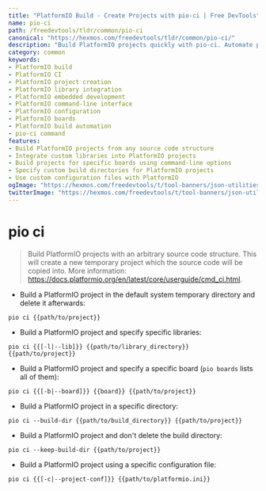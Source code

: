 ```yaml
---
title: "PlatformIO Build - Create Projects with pio-ci | Free DevTools"
name: pio-ci
path: /freedevtools/tldr/common/pio-ci
canonical: "https://hexmos.com/freedevtools/tldr/common/pio-ci/"
description: "Build PlatformIO projects quickly with pio-ci. Automate project creation and library integration for embedded development. Free online tool, no registration required."
category: common
keywords:
- PlatformIO build
- PlatformIO CI
- PlatformIO project creation
- PlatformIO library integration
- PlatformIO embedded development
- PlatformIO command-line interface
- PlatformIO configuration
- PlatformIO boards
- PlatformIO build automation
- pio-ci command
features:
- Build PlatformIO projects from any source code structure
- Integrate custom libraries into PlatformIO projects
- Build projects for specific boards using command-line options
- Specify custom build directories for PlatformIO projects
- Use custom configuration files with PlatformIO
ogImage: "https://hexmos.com/freedevtools/t/tool-banners/json-utilities-banner.png"
twitterImage: "https://hexmos.com/freedevtools/t/tool-banners/json-utilities-banner.png"
---
```


# pio ci

> Build PlatformIO projects with an arbitrary source code structure.
> This will create a new temporary project which the source code will be copied into.
> More information: <https://docs.platformio.org/en/latest/core/userguide/cmd_ci.html>.

- Build a PlatformIO project in the default system temporary directory and delete it afterwards:

`pio ci {{path/to/project}}`

- Build a PlatformIO project and specify specific libraries:

`pio ci {{[-l|--lib]}} {{path/to/library_directory}} {{path/to/project}}`

- Build a PlatformIO project and specify a specific board (`pio boards` lists all of them):

`pio ci {{[-b|--board]}} {{board}} {{path/to/project}}`

- Build a PlatformIO project in a specific directory:

`pio ci --build-dir {{path/to/build_directory}} {{path/to/project}}`

- Build a PlatformIO project and don't delete the build directory:

`pio ci --keep-build-dir {{path/to/project}}`

- Build a PlatformIO project using a specific configuration file:

`pio ci {{[-c|--project-conf]}} {{path/to/platformio.ini}}`
